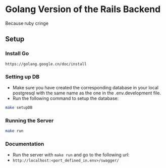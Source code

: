 # Golang Version of the Rails Backend

Because ruby cringe

## Setup

### Install Go

`https://golang.google.cn/doc/install`

### Setting up DB

- Make sure you have created the corresponding database in your local postgresql with the same name as the one in the .env.development file.
- Run the following command to setup the database:

```bash
make setupDB
```

### Running the Server

```bash
make run
```

### Documentation

- Run the server with `make run` and go to the following url:
- `http://localhost:<port_defined_in.env>/swagger/`
